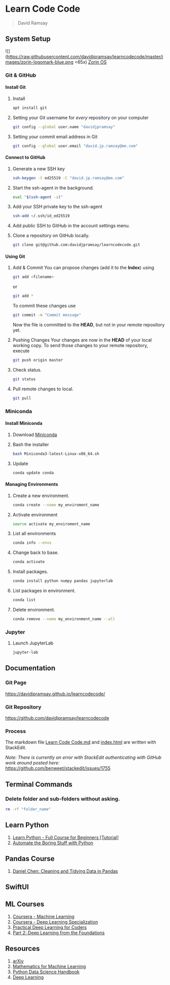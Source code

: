 
# Learn Code Code

> David Ramsay

## System Setup

![](https://raw.githubusercontent.com/davidjpramsay/learncodecode/master/images/zorin-logomark-blue.png =65x)
[Zorin OS](https://zorin.com/os/)


### Git & GitHub

#### Install Git
1.	Install
	```bash
	apt install git
	```
1.	Setting your Git username for _every_ repository on your computer
	```bash
	git config --global user.name "davidjpramsay"
	```

1.	Setting your commit email address in Git
	```bash
	git config --global user.email "david.jp.ramsay@me.com"
	```
#### Connect to GitHub

1.	Generate a new SSH key
	```bash
	ssh-keygen -t ed25519 -C "david.jp.ramsay@me.com"
	```

2.	Start the ssh-agent in the background.
	```bash
	eval "$(ssh-agent -s)"
	```
3.	Add your SSH private key to the ssh-agent
	```bash
	ssh-add ~/.ssh/id_ed25519
	```
4.	Add public SSH to GitHub in the account settings menu.

5.	Clone  a repository on GitHub locally.
	```bash
	git clone git@github.com:davidjpramsay/learncodecode.git
	```

#### Using Git

1.	Add & Commit
	You can propose changes (add it to the **Index**) using  
	```bash
	git add <filename>
	```
	or
	```bash
	git add *
	```  
	To commit these changes use  
	```bash
	git commit -m "Commit message"
	```
	Now the file is committed to the **HEAD**, but not in your remote repository yet.

2.	Pushing Changes
	Your changes are now in the **HEAD** of your local working copy. To send those changes to your remote repository, execute
	```bash
	git push origin master
	```
3.	Check status.
	```bash
	git status

4. Pull remote changes to local.

	```bash
	git pull
	```


### Miniconda

#### Install Miniconda

1.	Download [Miniconda](https://docs.conda.io/en/latest/miniconda.html#linux-installers)

2.	Bash the installer
	```bash
	bash Miniconda3-latest-Linux-x86_64.sh
	```
	
3.	Update
	```bash
	conda update conda
	```

#### Managing Environments

1.	Create a new environment.
	```bash
	conda create --name my_enviroment_name
	```
2.	Activate environment
	```bash
	source activate my_enviroment_name
	```
3.	List all environments
	```bash
	conda info --envs
	```
4.	Change back to base.
	```bash
	conda activate
	```
5.	Install packages.
	```bash
	conda install python numpy pandas jupyterlab
	```
6.	List packages in environment.
	```bash
	conda list
	```
7.	Delete environment.
	```bash
	conda remove --name my_environment_name --all
	```

### Jupyter

1.	Launch JupyterLab
	```bash
	jupyter-lab
	```

## Documentation

### Git Page
https://davidjpramsay.github.io/learncodecode/

### Git Repository
https://github.com/davidjpramsay/learncodecode

### Process

The markdown file [Learn Code Code.md](https://github.com/davidjpramsay/learncodecode/blob/master/Learn%20Code%20Code.md) and [index.html](https://github.com/davidjpramsay/learncodecode/blob/master/index.html) are written with StackEdit.

*Note: There is currently an error with StackEdit authenticating with GitHub work around posted here:* https://github.com/benweet/stackedit/issues/1755



## Terminal Commands

### Delete folder and sub-folders without asking.

```bash
rm -rf "folder_name"
```


## Learn Python

1.	[Learn Python - Full Course for Beginners [Tutorial]](https://www.youtube.com/watch?v=rfscVS0vtbw&t=0s)
2.	[Automate the Boring Stuff with Python](https://automatetheboringstuff.com/)

## Pandas Course

1. [Daniel Chen: Cleaning and Tidying Data in Pandas](https://www.youtube.com/watch?v=iYie42M1ZyU&t=853s)

## SwiftUI

## ML Courses

1.	[Coursera - Machine Learning](https://www.coursera.org/learn/machine-learning)
2.	[Coursera - Deep Learning Specialization](https://www.coursera.org/specializations/deep-learning)
3.	[Practical Deep Learning for Coders](https://course.fast.ai/)
4.	[Part 2: Deep Learning from the Foundations](https://course19.fast.ai/part2)

## Resources

1.	[arXiv](https://arxiv.org/)
3.	[Mathematics for Machine Learning](https://mml-book.github.io/book/mml-book.pdf)
4.	[Python Data Science Handbook](https://jakevdp.github.io/PythonDataScienceHandbook/index.html)
5.	[Deep Learning](https://www.deeplearningbook.org/)
<!--stackedit_data:
eyJoaXN0b3J5IjpbLTEzNTE3NzY3MTgsLTE2NTQwMDM4MjksMT
UzNzU2NzEyNCwtMTk1NDc2NTYwOSw2OTIyNjQwNjksLTE1OTY2
OTMwODAsLTE4MjUxMzI5MjEsLTQwMjIzODY3NiwtNjc0MzE1OD
IxLC0xOTE5NTc2ODk3LC0xOTE5NTc2ODk3LDE2NzU1NzUwOTAs
LTY1OTk2OTc2MCwtMjczNDcxNzcsLTE1NTE1NjU5NTYsLTIwMT
YyMTYyMjgsMTg0MTcyMjA3OCwxMDU0ODIyMDIyLC05MTkxNjY0
NzgsLTIyNTYzNzI2Nl19
-->
<!--stackedit_data:
eyJoaXN0b3J5IjpbODUzOTMxMjk5LDEwMjg0NTcwNDUsMTUxMj
YwMDgwLC0xMDYwMDg2MTM0LC0xMTgwMDI3NzldfQ==
-->